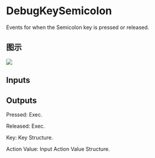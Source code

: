 # DebugKeySemicolon

Events for when the Semicolon key is pressed or released.

## 图示

![]($-20221218-19204796.png)

## Inputs

## Outputs

Pressed: Exec.

Released: Exec.

Key: Key Structure.

Action Value: Input Action Value Structure.

